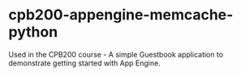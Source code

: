 # cpb200-appengine-memcache-python
Used in the CPB200 course - A simple Guestbook application to demonstrate getting started with App Engine.
